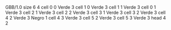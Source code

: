 <gs-board without-header> GBB/1.0
size 6 4
cell 0 0 Verde 3
cell 1 0 Verde 3
cell 1 1 Verde 3
cell 0 1 Verde 3
cell 2 1 Verde 3
cell 2 2 Verde 3
cell 3 1 Verde 3
cell 3 2 Verde 3
cell 4 2 Verde 3 Negro 1
cell 4 3 Verde 3
cell 5 2 Verde 3
cell 5 3 Verde 3 
head 4 2
 </gs-board>